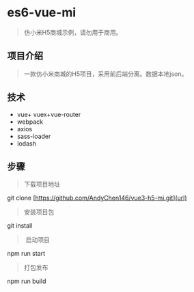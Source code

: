 # es6-vue-mi
> 仿小米H5商城示例，请勿用于商用。

## 项目介绍

> 一款仿小米商城的H5项目，采用前后端分离。数据本地json。

## 技术

- vue+ vuex+vue-router
- webpack
- axios
- sass-loader
- lodash

## 步骤

> 下载项目地址

git clone [https://github.com/AndyChen146/vue3-h5-mi.git](url)

> 安装项目包

git install 

> ​	启动项目

npm run start

> 打包发布

npm run build

